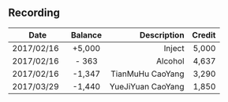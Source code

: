 ## Recording
| Date | Balance | Description |  Credit |
|----------|:-------------:|------:|------:|
| 2017/02/16  |  +5,000 | Inject  | 5,000 |
| 2017/02/16  |  -  363 | Alcohol | 4,637 |
| 2017/02/16  |  -1,347 | TianMuHu CaoYang  | 3,290 |
| 2017/03/29  |  -1,440 | YueJiYuan CaoYang  | 1,850 |

